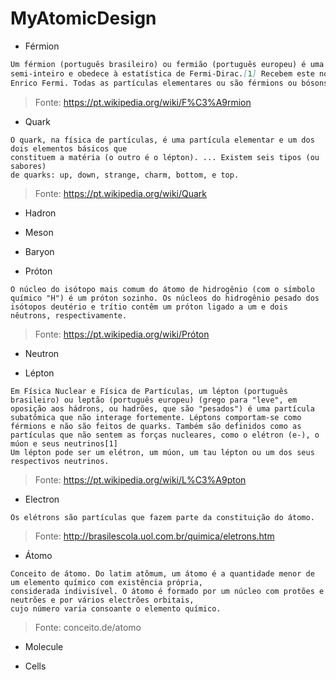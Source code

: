 # MyAtomicDesign

* Férmion
```md
Um férmion (português brasileiro) ou fermião (português europeu) é uma partícula que tem spin 
semi-inteiro e obedece à estatística de Fermi-Dirac.[1] Recebem este nome em homenagem ao físico 
Enrico Fermi. Todas as partículas elementares ou são férmions ou bósons.
```
> Fonte: https://pt.wikipedia.org/wiki/F%C3%A9rmion

* Quark
```
O quark, na física de partículas, é uma partícula elementar e um dos dois elementos básicos que
constituem a matéria (o outro é o lépton). ... Existem seis tipos (ou sabores) 
de quarks: up, down, strange, charm, bottom, e top.
```
> Fonte: https://pt.wikipedia.org/wiki/Quark

* Hadron

* Meson

* Baryon

* Próton
```
O núcleo do isótopo mais comum do átomo de hidrogênio (com o símbolo químico "H") é um próton sozinho. Os núcleos do hidrogênio pesado dos isótopos deutério e trítio contêm um próton ligado a um e dois nêutrons, respectivamente.
```
> Fonte: https://pt.wikipedia.org/wiki/Próton
* Neutron

* Lépton
```
Em Física Nuclear e Física de Partículas, um lépton (português brasileiro) ou leptão (português europeu) (grego para "leve", em oposição aos hádrons, ou hadrões, que são "pesados") é uma partícula subatômica que não interage fortemente. Léptons comportam-se como férmions e não são feitos de quarks. Também são definidos como as partículas que não sentem as forças nucleares, como o elétron (e-), o múon e seus neutrinos[1]
Um lépton pode ser um elétron, um múon, um tau lépton ou um dos seus respectivos neutrinos.
```
> Fonte: https://pt.wikipedia.org/wiki/L%C3%A9pton
* Electron
```
Os elétrons são partículas que fazem parte da constituição do átomo.
```
> Fonte: http://brasilescola.uol.com.br/quimica/eletrons.htm

* Átomo
```
Conceito de átomo. Do latim atŏmum, um átomo é a quantidade menor de um elemento químico com existência própria, 
considerada indivisível. O átomo é formado por um núcleo com protões e neutrões e por vários electrões orbitais, 
cujo número varia consoante o elemento químico.
```
> Fonte: conceito.de/atomo
* Molecule

* Cells
